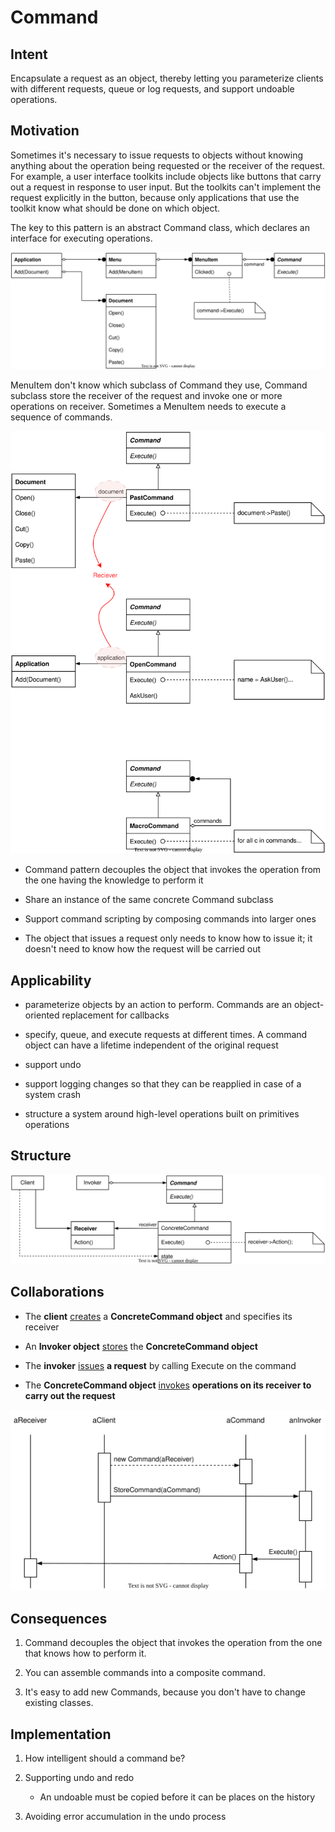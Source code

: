 # Command

## Intent

Encapsulate a request as an object, thereby letting you parameterize clients with different requests, queue or log requests, and support undoable operations.

## Motivation

Sometimes it's necessary to issue requests to objects without knowing anything about the operation being requested or the receiver of the request. For example, a user interface toolkits include objects like buttons that carry out a request in response to user input. But the toolkits can't implement the request explicitly in the button, because only applications that use the toolkit know what should be done on which object.

The key to this pattern is an abstract Command class, which declares an interface for executing operations.

<img src="./img/command_motivation.svg" title="" alt="command_motivation!" data-align="center">

MenuItem don't know which subclass of Command they use, Command subclass store the receiver of the request and invoke one or more operations on receiver. Sometimes a MenuItem needs to execute a sequence of commands.

<img src="./img/command_motivation2.svg" title="" alt="command_motivation2!" data-align="center">

- Command pattern decouples the object that invokes the operation from the one having the knowledge to perform it

- Share an instance of the same concrete Command subclass

- Support command scripting by composing commands into larger ones

- The object that issues a request only needs to know how to issue it; it doesn't need to know how the request will be carried out

## Applicability

- parameterize objects by an action to perform. Commands are an object-oriented replacement for callbacks

- specify, queue, and execute requests at different times. A command object can have a lifetime independent of the original request

- support undo

- support logging changes so that they can be reapplied in case of a system crash

- structure a system around high-level operations built on primitives operations

## Structure

<img src="./img/command_structure.svg" title="" alt="command_structure!" data-align="center">

## Collaborations

- The **client** <u>creates</u> a **ConcreteCommand object** and specifies its receiver

- An **Invoker object** <u>stores</u> the **ConcreteCommand object**

- The **invoker** <u>issues</u> **a request** by calling Execute on the command

- The **ConcreteCommand object** <u>invokes</u> **operations on its receiver to carry out the request**

<img src="./img/command_collaborations.svg" title="" alt="command_collaborations!" data-align="center">

## Consequences

1. Command decouples the object that invokes the operation from the one that knows how to perform it.

2. You can assemble commands into a composite command.

3. It's easy to add new Commands, because you don't have to change existing classes.

## Implementation

1. How intelligent should a command be?

2. Supporting undo and redo
   
   - An undoable must be copied before it can be places on the history

3. Avoiding error accumulation in the undo process
